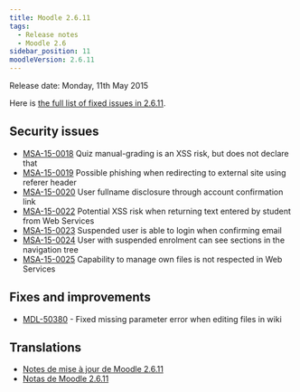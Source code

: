 ```yaml
---
title: Moodle 2.6.11
tags:
  - Release notes
  - Moodle 2.6
sidebar_position: 11
moodleVersion: 2.6.11
---
```


Release date: Monday, 11th May 2015

Here is [the full list of fixed issues in 2.6.11](https://moodle.atlassian.net/issues/?jql=project%20%3D%20mdl%20AND%20resolution%20%3D%20fixed%20AND%20fixVersion%20in%20%28%222.6.11%22%2C%20%222.6.11%2B%22%29%20ORDER%20BY%20priority%20DESC&runQuery=true&clear=true).

## Security issues

- [MSA-15-0018](https://moodle.org/mod/forum/discuss.php?d=313681) Quiz manual-grading is an XSS risk, but does not declare that
- [MSA-15-0019](https://moodle.org/mod/forum/discuss.php?d=313682) Possible phishing when redirecting to external site using referer header
- [MSA-15-0020](https://moodle.org/mod/forum/discuss.php?d=313683) User fullname disclosure through account confirmation link
- [MSA-15-0022](https://moodle.org/mod/forum/discuss.php?d=313685) Potential XSS risk when returning text entered by student from Web Services
- [MSA-15-0023](https://moodle.org/mod/forum/discuss.php?d=313686) Suspended user is able to login when confirming email
- [MSA-15-0024](https://moodle.org/mod/forum/discuss.php?d=313687) User with suspended enrolment can see sections in the navigation tree
- [MSA-15-0025](https://moodle.org/mod/forum/discuss.php?d=313688) Capability to manage own files is not respected in Web Services

## Fixes and improvements

- [MDL-50380](https://moodle.atlassian.net/browse/MDL-50380) - Fixed missing parameter error when editing files in wiki

## Translations

- [Notes de mise à jour de Moodle 2.6.11](https://docs.moodle.org/fr/Notes_de_mise_à_jour_de_Moodle_2.6.11)
- [Notas de Moodle 2.6.11](https://docs.moodle.org/es/Notas_de_Moodle_2.6.11)
